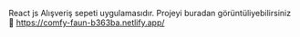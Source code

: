 React js Alışveriş sepeti uygulamasıdır.
Projeyi buradan görüntüliyebilirsiniz  🎈 https://comfy-faun-b363ba.netlify.app/
